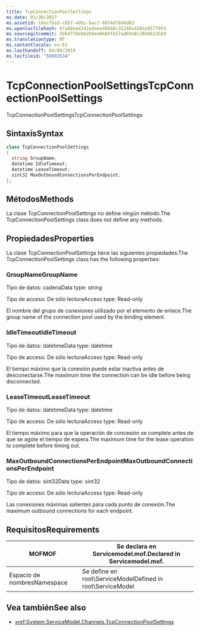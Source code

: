 ```yaml
---
title: TcpConnectionPoolSettings
ms.date: 03/30/2017
ms.assetid: 19acfba3-c057-4dbc-bac7-8674d7844d83
ms.openlocfilehash: 6fa68eed241edaea40b66c31240a4201e05779f4
ms.sourcegitcommit: 5b6d778ebb269ee6684fb57ad69a8c28b06235b9
ms.translationtype: MT
ms.contentlocale: es-ES
ms.lasthandoff: 04/08/2019
ms.locfileid: "59093534"
---
```

# <a name="tcpconnectionpoolsettings"></a><span data-ttu-id="2b6af-102">TcpConnectionPoolSettings</span><span class="sxs-lookup"><span data-stu-id="2b6af-102">TcpConnectionPoolSettings</span></span>
<span data-ttu-id="2b6af-103">TcpConnectionPoolSettings</span><span class="sxs-lookup"><span data-stu-id="2b6af-103">TcpConnectionPoolSettings</span></span>  
  
## <a name="syntax"></a><span data-ttu-id="2b6af-104">Sintaxis</span><span class="sxs-lookup"><span data-stu-id="2b6af-104">Syntax</span></span>  
  
```csharp
class TcpConnectionPoolSettings  
{  
  string GroupName;  
  datetime IdleTimeout;  
  datetime LeaseTimeout;  
  sint32 MaxOutboundConnectionsPerEndpoint;  
};  
```  
  
## <a name="methods"></a><span data-ttu-id="2b6af-105">Métodos</span><span class="sxs-lookup"><span data-stu-id="2b6af-105">Methods</span></span>  
 <span data-ttu-id="2b6af-106">La clase TcpConnectionPoolSettings no define ningún método.</span><span class="sxs-lookup"><span data-stu-id="2b6af-106">The TcpConnectionPoolSettings class does not define any methods.</span></span>  
  
## <a name="properties"></a><span data-ttu-id="2b6af-107">Propiedades</span><span class="sxs-lookup"><span data-stu-id="2b6af-107">Properties</span></span>  
 <span data-ttu-id="2b6af-108">La clase TcpConnectionPoolSettings tiene las siguientes propiedades:</span><span class="sxs-lookup"><span data-stu-id="2b6af-108">The TcpConnectionPoolSettings class has the following properties:</span></span>  
  
### <a name="groupname"></a><span data-ttu-id="2b6af-109">GroupName</span><span class="sxs-lookup"><span data-stu-id="2b6af-109">GroupName</span></span>  
 <span data-ttu-id="2b6af-110">Tipo de datos: cadena</span><span class="sxs-lookup"><span data-stu-id="2b6af-110">Data type: string</span></span>  
  
 <span data-ttu-id="2b6af-111">Tipo de acceso: De sólo lectura</span><span class="sxs-lookup"><span data-stu-id="2b6af-111">Access type: Read-only</span></span>  
  
 <span data-ttu-id="2b6af-112">El nombre del grupo de conexiones utilizado por el elemento de enlace.</span><span class="sxs-lookup"><span data-stu-id="2b6af-112">The group name of the connection pool used by the binding element.</span></span>  
  
### <a name="idletimeout"></a><span data-ttu-id="2b6af-113">IdleTimeout</span><span class="sxs-lookup"><span data-stu-id="2b6af-113">IdleTimeout</span></span>  
 <span data-ttu-id="2b6af-114">Tipo de datos: datetime</span><span class="sxs-lookup"><span data-stu-id="2b6af-114">Data type: datetime</span></span>  
  
 <span data-ttu-id="2b6af-115">Tipo de acceso: De sólo lectura</span><span class="sxs-lookup"><span data-stu-id="2b6af-115">Access type: Read-only</span></span>  
  
 <span data-ttu-id="2b6af-116">El tiempo máximo que la conexión puede estar inactiva antes de desconectarse.</span><span class="sxs-lookup"><span data-stu-id="2b6af-116">The maximum time the connection can be idle before being disconnected.</span></span>  
  
### <a name="leasetimeout"></a><span data-ttu-id="2b6af-117">LeaseTimeout</span><span class="sxs-lookup"><span data-stu-id="2b6af-117">LeaseTimeout</span></span>  
 <span data-ttu-id="2b6af-118">Tipo de datos: datetime</span><span class="sxs-lookup"><span data-stu-id="2b6af-118">Data type: datetime</span></span>  
  
 <span data-ttu-id="2b6af-119">Tipo de acceso: De sólo lectura</span><span class="sxs-lookup"><span data-stu-id="2b6af-119">Access type: Read-only</span></span>  
  
 <span data-ttu-id="2b6af-120">El tiempo máximo para que la operación de concesión se complete antes de que se agote el tiempo de espera.</span><span class="sxs-lookup"><span data-stu-id="2b6af-120">The maximum time for the lease operation to complete before timing out.</span></span>  
  
### <a name="maxoutboundconnectionsperendpoint"></a><span data-ttu-id="2b6af-121">MaxOutboundConnectionsPerEndpoint</span><span class="sxs-lookup"><span data-stu-id="2b6af-121">MaxOutboundConnectionsPerEndpoint</span></span>  
 <span data-ttu-id="2b6af-122">Tipo de datos: sint32</span><span class="sxs-lookup"><span data-stu-id="2b6af-122">Data type: sint32</span></span>  
  
 <span data-ttu-id="2b6af-123">Tipo de acceso: De sólo lectura</span><span class="sxs-lookup"><span data-stu-id="2b6af-123">Access type: Read-only</span></span>  
  
 <span data-ttu-id="2b6af-124">Las conexiones máximas salientes para cada punto de conexión.</span><span class="sxs-lookup"><span data-stu-id="2b6af-124">The maximum outbound connections for each endpoint.</span></span>  
  
## <a name="requirements"></a><span data-ttu-id="2b6af-125">Requisitos</span><span class="sxs-lookup"><span data-stu-id="2b6af-125">Requirements</span></span>  
  
|<span data-ttu-id="2b6af-126">MOF</span><span class="sxs-lookup"><span data-stu-id="2b6af-126">MOF</span></span>|<span data-ttu-id="2b6af-127">Se declara en Servicemodel.mof.</span><span class="sxs-lookup"><span data-stu-id="2b6af-127">Declared in Servicemodel.mof.</span></span>|  
|---------|-----------------------------------|  
|<span data-ttu-id="2b6af-128">Espacio de nombres</span><span class="sxs-lookup"><span data-stu-id="2b6af-128">Namespace</span></span>|<span data-ttu-id="2b6af-129">Se define en root\ServiceModel</span><span class="sxs-lookup"><span data-stu-id="2b6af-129">Defined in root\ServiceModel</span></span>|  
  
## <a name="see-also"></a><span data-ttu-id="2b6af-130">Vea también</span><span class="sxs-lookup"><span data-stu-id="2b6af-130">See also</span></span>

- <xref:System.ServiceModel.Channels.TcpConnectionPoolSettings>
